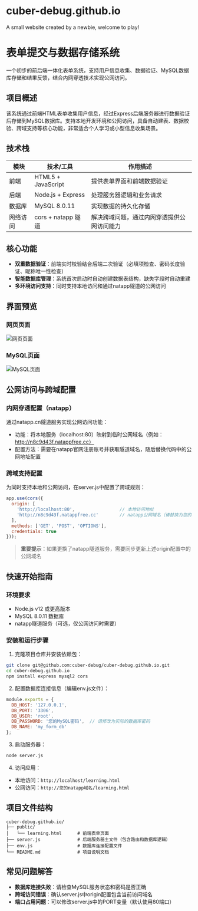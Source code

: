 # cuber-debug.github.io
A small website created by a newbie, welcome to play!

# 表单提交与数据存储系统

一个初步的前后端一体化表单系统，支持用户信息收集、数据验证、MySQL数据库存储和结果反馈，结合内网穿透技术实现公网访问。

## 项目概述

该系统通过前端HTML表单收集用户信息，经过Express后端服务器进行数据验证后存储到MySQL数据库。支持本地开发环境和公网访问，具备自动建表、数据校验、跨域支持等核心功能，非常适合个人学习或小型信息收集场景。

## 技术栈

| 模块     | 技术/工具          | 作用描述                                   |
| -------- | ------------------ | ------------------------------------------ |
| 前端     | HTML5 + JavaScript | 提供表单界面和前端数据验证                 |
| 后端     | Node.js + Express  | 处理服务器逻辑和业务请求                   |
| 数据库   | MySQL 8.0.11       | 实现数据的持久化存储                       |
| 网络访问 | cors + natapp 隧道 | 解决跨域问题，通过内网穿透提供公网访问能力 |

## 核心功能

- **双重数据验证**：前端实时校验结合后端二次验证（必填项检查、密码长度验证、昵称唯一性检查）
- **智能数据库管理**：系统首次启动时自动创建数据表结构，缺失字段时自动重建
- **多环境访问支持**：同时支持本地访问和通过natapp隧道的公网访问

## 界面预览

### 网页页面

![网页页面](	https://img2024.cnblogs.com/blog/3580909/202509/3580909-20250902092659374-993960482.png)

### MySQL页面

![MySQL页面](https://img2024.cnblogs.com/blog/3580909/202509/3580909-20250902092926855-1061971567.png)

## 公网访问与跨域配置

### 内网穿透配置（natapp）

通过natapp.cn隧道服务实现公网访问功能：

- 功能：将本地服务（localhost:80）映射到临时公网域名（例如：http://n8c9d43f.natappfree.cc）
- 配置方法：需要在natapp官网注册账号并获取隧道域名，随后替换代码中的公网地址配置

### 跨域支持配置

为同时支持本地和公网访问，在server.js中配置了跨域规则：

```javascript
app.use(cors({
  origin: [
    'http://localhost:80',                 // 本地访问地址
    'http://n8c9d43f.natappfree.cc'        // natapp公网域名（请替换为您的实际隧道域名）
  ],
  methods: ['GET', 'POST', 'OPTIONS'],
  credentials: true
}));
```

> **重要提示**：如果更换了natapp隧道服务，需要同步更新上述origin配置中的公网域名

## 快速开始指南

### 环境要求

- Node.js v12 或更高版本
- MySQL 8.0.11 数据库
- natapp隧道服务（可选，仅公网访问时需要）

### 安装和运行步骤

1. 克隆项目仓库并安装依赖包：

```bash
git clone git@github.com:cuber-debug/cuber-debug.github.io.git
cd cuber-debug.github.io
npm install express mysql2 cors
```

2. 配置数据库连接信息（编辑env.js文件）：

```javascript
module.exports = {
  DB_HOST: '127.0.0.1',
  DB_PORT: '3306',
  DB_USER: 'root',
  DB_PASSWORD: '您的MySQL密码',  // 请修改为实际的数据库密码
  DB_NAME: 'my_form_db'
};
```

3. 启动服务器：

```bash
node server.js
```

4. 访问应用：

- 本地访问：`http://localhost/learning.html`
- 公网访问：`http://您的natapp域名/learning.html`

## 项目文件结构

```
cuber-debug.github.io/
├── public/
│   └── learning.html      # 前端表单页面
├── server.js              # 后端服务器主文件（包含路由和数据库逻辑）
├── env.js                 # 数据库连接配置文件
└── README.md              # 项目说明文档
```

## 常见问题解答

- **数据库连接失败**：请检查MySQL服务状态和密码是否正确
- **跨域访问错误**：确认server.js中origin配置包含当前访问域名
- **端口占用问题**：可以修改server.js中的PORT变量（默认使用80端口）

